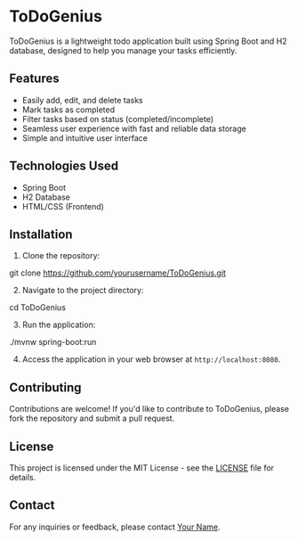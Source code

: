 # ToDoGenius

ToDoGenius is a lightweight todo application built using Spring Boot and H2 database, designed to help you manage your tasks efficiently.

## Features

- Easily add, edit, and delete tasks
- Mark tasks as completed
- Filter tasks based on status (completed/incomplete)
- Seamless user experience with fast and reliable data storage
- Simple and intuitive user interface

## Technologies Used

- Spring Boot
- H2 Database
- HTML/CSS (Frontend)

## Installation

1. Clone the repository:

git clone https://github.com/yourusername/ToDoGenius.git

2. Navigate to the project directory:

cd ToDoGenius

3. Run the application:

./mvnw spring-boot:run


4. Access the application in your web browser at `http://localhost:8080`.

## Contributing

Contributions are welcome! If you'd like to contribute to ToDoGenius, please fork the repository and submit a pull request.

## License

This project is licensed under the MIT License - see the [LICENSE](LICENSE) file for details.

## Contact

For any inquiries or feedback, please contact [Your Name](mailto:youremail@example.com).

